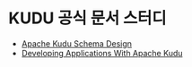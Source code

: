 # KUDU 공식 문서 스터디

- [Apache Kudu Schema Design](./schema_design.md)
- [Developing Applications With Apache Kudu](./application.md)

